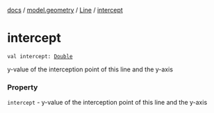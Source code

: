 [docs](../../index.md) / [model.geometry](../index.md) / [Line](index.md) / [intercept](./intercept.md)

# intercept

`val intercept: `[`Double`](https://kotlinlang.org/api/latest/jvm/stdlib/kotlin/-double/index.html)

y-value of the interception point of this line and the y-axis

### Property

`intercept` - y-value of the interception point of this line and the y-axis